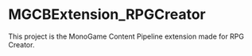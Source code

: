 # MGCBExtension_RPGCreator
This project is the MonoGame Content Pipeline extension made for RPG Creator.